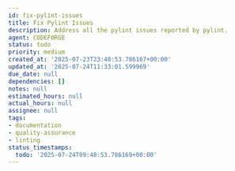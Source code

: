 ```yaml
---
id: fix-pylint-issues
title: Fix Pylint Issues
description: Address all the pylint issues reported by pylint.
agent: CODEFORGE
status: todo
priority: medium
created_at: '2025-07-23T23:48:53.786167+00:00'
updated_at: '2025-07-24T11:33:01.599969'
due_date: null
dependencies: []
notes: null
estimated_hours: null
actual_hours: null
assignee: null
tags:
- documentation
- quality-assurance
- linting
status_timestamps:
  todo: '2025-07-24T09:48:53.786169+00:00'
---
```


